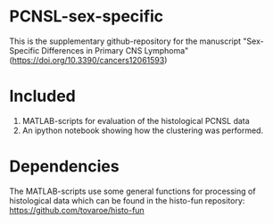 # PCNSL-sex-specific

This is the supplementary github-repository for the manuscript "Sex-Specific Differences in Primary CNS Lymphoma" (https://doi.org/10.3390/cancers12061593)

# Included

1. MATLAB-scripts for evaluation of the histological PCNSL data
2. An ipython notebook showing how the clustering was performed.

# Dependencies

The MATLAB-scripts use some general functions for processing of histological data which can be found in the histo-fun repository:
https://github.com/tovaroe/histo-fun
